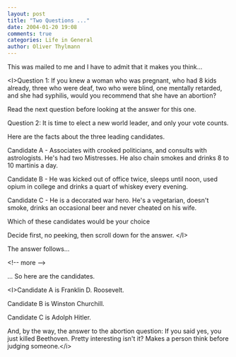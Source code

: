 ```yaml
---
layout: post
title: "Two Questions ..."
date: 2004-01-20 19:08
comments: true
categories: Life in General
author: Oliver Thylmann
---
```



This was mailed to me and I have to admit that it makes you think...

&lt;I&gt;Question 1:
If you knew a woman who was pregnant, who had 8 kids already, three who were
deaf, two who were blind, one mentally retarded, and she had syphilis, would
you recommend that she have an abortion?

 Read the next question before looking at the answer for this one.

Question 2:
 It is time to elect a new world leader, and only your vote counts.

Here are the facts about the three leading candidates.

Candidate A - Associates with crooked politicians, and consults with
astrologists. He's had two Mistresses. He also chain smokes and drinks 8 to
10 martinis a day.

Candidate B - He was kicked out of office twice, sleeps until noon, used
opium in college and drinks a quart of whiskey every evening.

Candidate C - He is a decorated war hero. He's a vegetarian, doesn't smoke,
drinks an occasional beer and never cheated on his wife.

Which of these candidates would be your choice

Decide first, no peeking, then scroll down for the answer.
&lt;/I&gt;

The answer follows...


&lt;!-- more --&gt;


... So here are the candidates.

&lt;I&gt;Candidate A is Franklin D. Roosevelt.

Candidate B is Winston Churchill.

Candidate C is Adolph Hitler.

And, by the way, the answer to the abortion question:
If you said yes, you just killed Beethoven. Pretty interesting isn't it? Makes a person think before judging someone.&lt;/i&gt;


